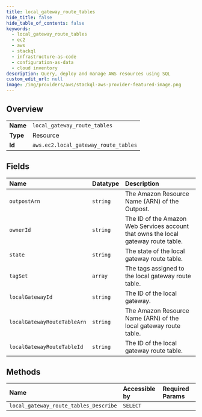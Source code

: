 ```yaml
---
title: local_gateway_route_tables
hide_title: false
hide_table_of_contents: false
keywords:
  - local_gateway_route_tables
  - ec2
  - aws    
  - stackql
  - infrastructure-as-code
  - configuration-as-data
  - cloud inventory
description: Query, deploy and manage AWS resources using SQL
custom_edit_url: null
image: /img/providers/aws/stackql-aws-provider-featured-image.png
---
```

  
    

## Overview
<table><tbody>
<tr><td><b>Name</b></td><td><code>local_gateway_route_tables</code></td></tr>
<tr><td><b>Type</b></td><td>Resource</td></tr>
<tr><td><b>Id</b></td><td><code>aws.ec2.local_gateway_route_tables</code></td></tr>
</tbody></table>

## Fields
| Name | Datatype | Description |
|:-----|:---------|:------------|
| `outpostArn` | `string` | The Amazon Resource Name (ARN) of the Outpost. |
| `ownerId` | `string` | The ID of the Amazon Web Services account that owns the local gateway route table. |
| `state` | `string` | The state of the local gateway route table. |
| `tagSet` | `array` | The tags assigned to the local gateway route table. |
| `localGatewayId` | `string` | The ID of the local gateway. |
| `localGatewayRouteTableArn` | `string` | The Amazon Resource Name (ARN) of the local gateway route table. |
| `localGatewayRouteTableId` | `string` | The ID of the local gateway route table. |
## Methods
| Name | Accessible by | Required Params |
|:-----|:--------------|:----------------|
| `local_gateway_route_tables_Describe` | `SELECT` |  |
